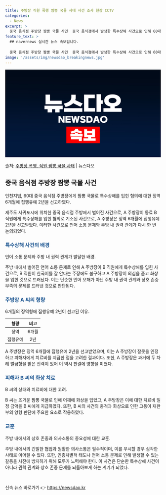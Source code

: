```yaml
---
title: 주방장 직원 폭행 짬뽕 국물 사태 사건 조사 현장 CCTV
categories:
  - News
excerpt: >
  중국 음식점 주방장 짬뽕 국물 사건  중국 음식점에서 발생한 특수상해 사건으로 인해 60대 주방장이 징역형 …
feature_text: >
  ## navernews 실시간 뉴스 속보입니다.

  중국 음식점 주방장 짬뽕 국물 사건  중국 음식점에서 발생한 특수상해 사건으로 인해 60대 주방장이 징역형 …
image: '/assets/img/newsdao_breakingnews.jpg'
---
```


![뉴스다오 속보](/assets/img/newsdao_breakingnews.jpg)

<p>출처: <a href="https://newsdao.kr/4055" rel="dofollow">주방장 폭행, 직원 짬뽕 국물 사태</a> | 뉴스다오</p>

<h2 data-ke-size="size26">중국 음식점 주방장 짬뽕 국물 사건</h2>
인천지법, 60대 중국 음식점 주방장에게 짬뽕 국물로 특수상해를 입힌 혐의에 대한 징역 6개월에 집행유예 2년을 선고하였다.

<p data-ke-size="size16">제주도 서귀포시에 위치한 중국 음식점 주방에서 벌어진 사건으로, A 주방장이 동료 B 직원에게 특수상해를 입힌 혐의로 기소된 사건으로, A 주방장은 징역 6개월에 집행유예 2년을 선고받았다. 이러한 사건으로 언어 소통 문제와 주방 내 권력 관계가 다시 한 번 논의되었다.</p>

<h3><b><span style="color: #1a5490;">특수상해 사건의 배경</span></b></h3>
언어 소통 문제와 주방 내 권력 관계가 발달한 배경.

<p data-ke-size="size16">주방 내에서 벌어진 언어 소통 문제로 인해 A 주방장이 B 직원에게 특수상해를 입힌 사건으로, B 직원이 한국어를 잘 안다는 주장에도 불구하고 A 주방장이 의심을 품고 화상을 입힌 것으로 드러났다. 이는 단순한 언어 오해가 아닌 주방 내 권력 관계와 상호 존중 부족의 문제를 드러낸 것으로 판단된다.</p>

<h3><b><span style="color: #1a5490;">주방장 A 씨의 형량</span></b></h3>
6개월의 징역형에 집행유예 2년이 선고된 이유.

<table>
<thead>
<tr>
<th style="text-align: center;">형량</th>
<th style="text-align: center;">비고</th>
</tr>
</thead>
<tbody>
<tr>
<td style="text-align: center;">징역</td>
<td style="text-align: center;">6개월</td>
</tr>
<tr>
<td style="text-align: center;">집행유예</td>
<td style="text-align: center;">2년</td>
</tr>
</tbody>
</table>

<p data-ke-size="size16">A 주방장은 징역 6개월에 집행유예 2년을 선고받았으며, 이는 A 주방장이 잘못을 인정하고 피해자에게 치료비를 지급한 점을 고려한 결과이다. 또한, A 주방장은 과거에 두 차례 벌금형을 받은 전력이 있어 이 역시 판결에 영향을 미쳤다.</p>

<h3><b><span style="color: #1a5490;">피해자 B 씨의 화상 치료</span></b></h3>
B 씨의 상태와 치료비에 대한 고려.

<p data-ke-size="size16">B 씨는 뜨거운 짬뽕 국물로 인해 어깨에 화상을 입었고, A 주방장은 이에 대한 치료비 일정 금액을 B 씨에게 지급하였다. 또한, B 씨의 사건의 충격과 화상으로 인한 고통이 재판부의 양형 판단에 주요한 요소로 작용하였다.</p>

<h3><b><span style="color: #1a5490;">교훈</span></b></h3>
주방 내에서의 상호 존중과 의사소통의 중요성에 대한 교훈.

<p data-ke-size="size16">주방 내에서의 긴밀한 협업과 원활한 의사소통은 필수적이며, 이를 무시할 경우 심각한 사태로 이어질 수 있다. 또한, 인종차별적 태도나 언어 소통 문제로 인해 발생할 수 있는 갈등을 사전에 방지하기 위해 모두가 노력해야 한다. 이 사건은 단순한 특수상해 사건이 아니라 권력 관계와 상호 존중 문제를 되돌아보게 하는 계기가 되었다.</p>
<p data-ke-size="size16">&nbsp;</p> 

신속 뉴스 바로가기 👉 <a href="https://newsdao.kr" rel="dofollow">https://newsdao.kr</a>



